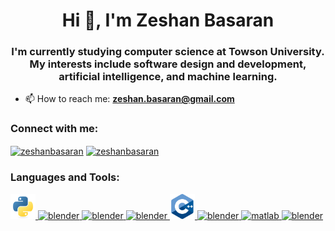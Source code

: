 <h1 align="center">Hi 👋, I'm Zeshan Basaran</h1>
<h3 align="center">I'm currently studying computer science at Towson University. My interests include software design and development, artificial intelligence, and machine learning.</h3>

- 📫 How to reach me: **zeshan.basaran@gmail.com**

<h3 align="left">Connect with me:</h3>
<p align="left">
<a href="https://linkedin.com/in/zeshanbasaran" target="blank"><img align="center" src="https://raw.githubusercontent.com/rahuldkjain/github-profile-readme-generator/master/src/images/icons/Social/linked-in-alt.svg" alt="zeshanbasaran" height="30" width="40" /></a>
<a href="https://instagram.com/zeshanbasaran" target="blank"><img align="center" src="https://raw.githubusercontent.com/rahuldkjain/github-profile-readme-generator/master/src/images/icons/Social/instagram.svg" alt="zeshanbasaran" height="30" width="40" /></a>
</p>

<h3 align="left">Languages and Tools:</h3>
<p align="left"> 
  <a href="https://www.python.org" target="_blank" rel="noreferrer"> <img src="https://raw.githubusercontent.com/devicons/devicon/master/icons/python/python-original.svg" alt="python" width="40" height="40"/> </a> 
  <a href="https://pandas.pydata.org/" target="_blank" rel="noreferrer"> <img src="https://github.com/zeshanbasaran/zeshanbasaran/assets/116126778/faef569b-1063-4f52-b088-79a208ae3e3d" alt="blender" width="40" height="40"/> </a>
  <a href="" target="_blank" rel="noreferrer"> <img src="https://github.com/zeshanbasaran/zeshanbasaran/assets/116126778/b9809e78-7fd6-4569-b81a-8bd4f888e119" alt="blender" width="40" height="40"/> </a> 
  <a href="" target="_blank" rel="noreferrer"> <img src="https://github.com/zeshanbasaran/zeshanbasaran/assets/116126778/f7a5ea5e-0067-4887-b796-85b408fa5a14" alt="blender" width="40" height="40"/> </a> 
  <a href="https://www.w3schools.com/cpp/" target="_blank" rel="noreferrer"> <img src="https://raw.githubusercontent.com/devicons/devicon/master/icons/cplusplus/cplusplus-original.svg" alt="cplusplus" width="40" height="40"/> </a> 
  <a href="https://www.java.com/en/download/help/whatis_java.html" target="_blank" rel="noreferrer"> <img src="https://github.com/zeshanbasaran/zeshanbasaran/assets/116126778/4dbf3fd3-e498-4758-adfc-d40194a08474" alt="blender" width="40" height="40"/> </a> 
  <a href="https://www.mathworks.com/" target="_blank" rel="noreferrer"> <img src="https://upload.wikimedia.org/wikipedia/commons/2/21/Matlab_Logo.png" alt="matlab" width="40" height="40"/> </a> 
  <a href="https://www.blender.org/" target="_blank" rel="noreferrer"> <img src="https://download.blender.org/branding/community/blender_community_badge_white.svg" alt="blender" width="40" height="40"/> </a> 
</p>
